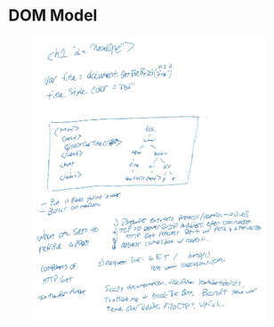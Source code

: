 # DOM Model

<figure><img src="../../../../../.gitbook/assets/image (1) (1) (1).png" alt=""><figcaption></figcaption></figure>
